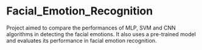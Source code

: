 # Facial_Emotion_Recognition
Project aimed to compare the performances of MLP, SVM and CNN algorithms in detecting the facial emotions. It also uses a pre-trained model and evaluates its performance in facial emotion recognition.
